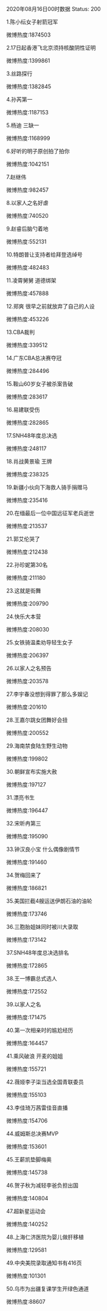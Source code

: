 2020年08月16日00时数据
Status: 200

1.陈小纭女子射箭冠军

微博热度:1874503

2.17日起香港飞北京须持核酸阴性证明

微博热度:1399861

3.丝路探行

微博热度:1382845

4.孙芮第一

微博热度:1187153

5.杨迪 三缺一

微博热度:1168999

6.好听的明子原创拍了拍你

微博热度:1042151

7.赵继伟

微博热度:982457

8.以家人之名好虐

微博热度:740520

9.赵睿后脑勺着地

微博热度:552131

10.特朗普让支持者给拜登选绰号

微博热度:482483

11.凌霄舅舅 道德绑架

微博热度:457888

12.郑爽 很早之前就放弃了自己的人设

微博热度:453226

13.CBA裁判

微博热度:339512

14.广东CBA总决赛夺冠

微博热度:284496

15.鞍山60岁女子被杀案告破

微博热度:283617

16.易建联受伤

微博热度:282865

17.SNH48年度总决选

微博热度:248117

18.肖战黄景瑜 王牌

微博热度:238325

19.新疆小伙向下海救人骑手捐赠马

微博热度:235416

20.在缅最后一位中国远征军老兵逝世

微博热度:213537

21.郭艾伦哭了

微博热度:212438

22.孙珍妮第30名

微博热度:211180

23.这就是街舞

微博热度:209790

24.快乐大本营

微博热度:208030

25.女铁骑温柔劝导轻生女子

微博热度:206397

26.以家人之名预告

微博热度:203578

27.李宇春没想到得罪了那么多娱记

微博热度:201610

28.王嘉尔跳女团舞好会扭

微博热度:200552

29.海南禁食陆生野生动物

微博热度:199802

30.朝鲜宣布实施大赦

微博热度:197127

31.漂亮书生

微博热度:196447

32.宋昕冉第三

微博热度:195090

33.钟汉良小宝 什么偶像剧情节

微博热度:191460

34.贺梅回来了

微博热度:186821

35.美国拦截4艘运送伊朗石油的油轮

微博热度:173746

36.三胞胎姐妹同时被川大录取

微博热度:173142

37.SNH48年度总决选排名

微博热度:172865

38.王一博霸总式选人

微博热度:172552

39.以家人之名

微博热度:171475

40.第一次相亲时的尴尬经历

微博热度:164457

41.乘风破浪 开麦的姐姐

微博热度:155721

42.薇娅李子柒当选全国青联委员

微博热度:155103

43.李佳琦万茜雷佳音直播

微博热度:154706

44.威姆斯总决赛MVP

微博热度:153601

45.王薪凯垫脚梅奥

微博热度:145738

46.贺子秋为减轻李爸负担出国

微博热度:140804

47.超新星运动会

微博热度:140252

48.上海仁济医院为婴儿做肝移植

微博热度:129581

49.中央美院录取通知书有416页

微博热度:101301

50.乌市为出疆复课学生开绿色通道

微博热度:88607

